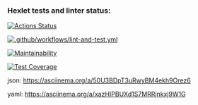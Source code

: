 ### Hexlet tests and linter status:
[![Actions Status](https://github.com/OzhoginCode/frontend-project-46/workflows/hexlet-check/badge.svg)](https://github.com/OzhoginCode/frontend-project-46/actions)

[![.github/workflows/lint-and-test.yml](https://github.com/OzhoginCode/frontend-project-46/actions/workflows/lint-and-test.yml/badge.svg)](https://github.com/OzhoginCode/frontend-project-46/actions/workflows/lint-and-test.yml)

[![Maintainability](https://api.codeclimate.com/v1/badges/7ffb352f86caf81d4290/maintainability)](https://codeclimate.com/github/OzhoginCode/frontend-project-46/maintainability)

[![Test Coverage](https://api.codeclimate.com/v1/badges/7ffb352f86caf81d4290/test_coverage)](https://codeclimate.com/github/OzhoginCode/frontend-project-46/test_coverage)

json:
https://asciinema.org/a/50U3BDpT3uRwyBM4ekh9Orez6

yaml:
https://asciinema.org/a/xazHIPBUXd1S7MRRjnkxj9W1G